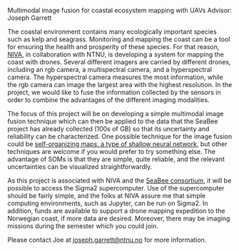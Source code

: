 Multimodal image fusion for coastal ecosystem mapping with UAVs
Advisor: Joseph Garrett

The coastal environment contains many ecologically important species such as kelp and seagrass. Monitoring and mapping the coast can be a tool for ensuring the health and prosperity of these species. For that reason, [NIVA](https://www.niva.no/), in collaboration with NTNU, is developing a system for mapping the coast with drones. Several different imagers are carried by different drones, including an rgb camera, a multispectral camera, and a hyperspectral camera. The hyperspectral camera measures the most information, while the rgb camera can image the largest area with the highest resolution. In the project, we would like to fuse the information collected by the sensors in order to combine the advantages of the different imaging modalities. 

The focus of this project will be on developing a simple multimodal image fusion technique which can then be applied to the data that the SeaBee project has already collected (100s of GB) so that its uncertainty and reliability can be characterized. One possible technique for the image fusion could be [self-organizing maps, a type of shallow neural network](https://www.mdpi.com/2072-4292/12/1/7), but other techniques are welcome if you would prefer to try something else. The advantage of SOMs is that they are simple, quite reliable, and the relevant uncertainties can be visualized straightforwardly. 

As this project is associated with NIVA and the [SeaBee consortium](https://seabee.no/), it will be possible to access the Sigma2 supercomputer. Use of the supercomputer should be fairly simple, and the folks at NIVA assure me that simple computing environments, such as Jupyter, can be run on Sigma2. In addition, funds are available to support a drone mapping expedition to the Norwegian coast, if more data are desired. Moreover, there may be imaging missions during the semester which you could join. 

Please contact Joe at joseph.garrett@ntnu.no for more information. 
